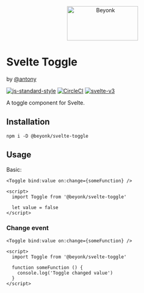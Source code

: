 <p align="center">
  <img width="186" height="90" src="https://user-images.githubusercontent.com/218949/44782765-377e7c80-ab80-11e8-9dd8-fce0e37c235b.png" alt="Beyonk" />
</p>

# Svelte Toggle

by [@antony](https://github.com/antony)

[![js-standard-style](https://img.shields.io/badge/code%20style-standard-brightgreen.svg)](http://standardjs.com) [![CircleCI](https://circleci.com/gh/beyonk-adventures/svelte-toggle.svg?style=shield)](https://circleci.com/gh/beyonk-adventures/svelte-toggle) [![svelte-v3](https://img.shields.io/badge/svelte-v3-blueviolet.svg)](https://svelte.dev)

A toggle component for Svelte.

## Installation

`npm i -D @beyonk/svelte-toggle`

## Usage

Basic:

```
<Toggle bind:value on:change={someFunction} />

<script>
  import Toggle from '@beyonk/svelte-toggle'

  let value = false
</script>
```

### Change event

```
<Toggle bind:value on:change={someFunction} />

<script>
  import Toggle from '@beyonk/svelte-toggle'

  function someFunction () {
    console.log('Toggle changed value')
  }
</script>
```